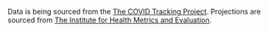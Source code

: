 Data is being sourced from the [The COVID Tracking Project](https://covidtracking.com/). Projections are sourced from [The Institute for Health Metrics and Evaluation](https://covid19.healthdata.org/projections).